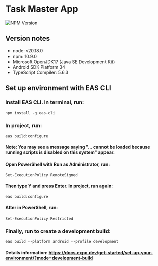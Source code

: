 # Task Master App
![NPM Version](https://img.shields.io/npm/v/node?label=node)

## Version notes

- node: v20.18.0
- npm: 10.9.0
- Microsoft OpenJDK17 (Java SE Development Kit)
- Android SDK Platform 34
- TypeScript Compiler: 5.6.3

## Set up environment with EAS CLI

### Install EAS CLI. In terminal, run:

    npm install -g eas-cli

### In project, run:

    eas build:configure

#### Note: You may see a message saying "... cannot be loaded because running scripts is disabled on this system" appear.

#### Open PowerShell with Run as Administrator, run:

    Set-ExecutionPolicy RemoteSigned

#### Then type Y and press Enter. In project, run again:

    eas build:configure

#### After in PowerShell, run:

    Set-ExecutionPolicy Restricted

### Finally, run to create a development build:

    eas build --platform android --profile development

#### Details information: https://docs.expo.dev/get-started/set-up-your-environment/?mode=development-build
